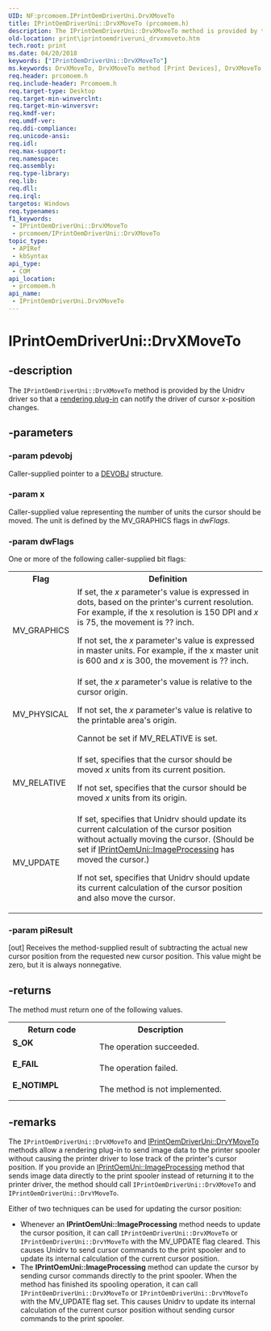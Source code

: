 ```yaml
---
UID: NF:prcomoem.IPrintOemDriverUni.DrvXMoveTo
title: IPrintOemDriverUni::DrvXMoveTo (prcomoem.h)
description: The IPrintOemDriverUni::DrvXMoveTo method is provided by the Unidrv driver so that a rendering plug-in can notify the driver of cursor x-position changes.
old-location: print\iprintoemdriveruni_drvxmoveto.htm
tech.root: print
ms.date: 04/20/2018
keywords: ["IPrintOemDriverUni::DrvXMoveTo"]
ms.keywords: DrvXMoveTo, DrvXMoveTo method [Print Devices], DrvXMoveTo method [Print Devices],IPrintOemDriverUni interface, IPrintOemDriverUni interface [Print Devices],DrvXMoveTo method, IPrintOemDriverUni.DrvXMoveTo, IPrintOemDriverUni::DrvXMoveTo, prcomoem/IPrintOemDriverUni::DrvXMoveTo, print.iprintoemdriveruni_drvxmoveto, print_unidrv-pscript_rendering_85f4b5f5-6953-4b3d-902c-4573c4a1bb90.xml
req.header: prcomoem.h
req.include-header: Prcomoem.h
req.target-type: Desktop
req.target-min-winverclnt: 
req.target-min-winversvr: 
req.kmdf-ver: 
req.umdf-ver: 
req.ddi-compliance: 
req.unicode-ansi: 
req.idl: 
req.max-support: 
req.namespace: 
req.assembly: 
req.type-library: 
req.lib: 
req.dll: 
req.irql: 
targetos: Windows
req.typenames: 
f1_keywords:
 - IPrintOemDriverUni::DrvXMoveTo
 - prcomoem/IPrintOemDriverUni::DrvXMoveTo
topic_type:
 - APIRef
 - kbSyntax
api_type:
 - COM
api_location:
 - prcomoem.h
api_name:
 - IPrintOemDriverUni.DrvXMoveTo
---
```


# IPrintOemDriverUni::DrvXMoveTo


## -description

The <code>IPrintOemDriverUni::DrvXMoveTo</code> method is provided by the Unidrv driver so that a <a href="/windows-hardware/drivers/print/rendering-plug-ins">rendering plug-in</a> can notify the driver of cursor x-position changes.

## -parameters

### -param pdevobj

Caller-supplied pointer to a <a href="/windows-hardware/drivers/ddi/printoem/ns-printoem-_devobj">DEVOBJ</a> structure.

### -param x

Caller-supplied value representing the number of units the cursor should be moved. The unit is defined by the MV_GRAPHICS flags in <i>dwFlags</i>.

### -param dwFlags

One or more of the following caller-supplied bit flags:

<table>
<tr>
<th>Flag</th>
<th>Definition</th>
</tr>
<tr>
<td>
MV_GRAPHICS

</td>
<td>
If set, the <i>x</i> parameter's value is expressed in dots, based on the printer's current resolution. For example, if the x resolution is 150 DPI and <i>x</i> is 75, the movement is ?? inch.

If not set, the <i>x</i> parameter's value is expressed in master units. For example, if the x master unit is 600 and <i>x</i> is 300, the movement is ?? inch.

</td>
</tr>
<tr>
<td>
MV_PHYSICAL

</td>
<td>
If set, the <i>x</i> parameter's value is relative to the cursor origin.

If not set, the <i>x</i> parameter's value is relative to the printable area's origin.

Cannot be set if MV_RELATIVE is set.

</td>
</tr>
<tr>
<td>
MV_RELATIVE

</td>
<td>
If set, specifies that the cursor should be moved <i>x</i> units from its current position.

If not set, specifies that the cursor should be moved <i>x</i> units from its origin.

</td>
</tr>
<tr>
<td>
MV_UPDATE

</td>
<td>
If set, specifies that Unidrv should update its current calculation of the cursor position without actually moving the cursor. (Should be set if <a href="/windows-hardware/drivers/ddi/prcomoem/nf-prcomoem-iprintoemuni-imageprocessing">IPrintOemUni::ImageProcessing</a> has moved the cursor.)

If not set, specifies that Unidrv should update its current calculation of the cursor position and also move the cursor.

</td>
</tr>
</table>

### -param piResult 

[out]
Receives the method-supplied result of subtracting the actual new cursor position from the requested new cursor position. This value might be zero, but it is always nonnegative.

## -returns

The method must return one of the following values.

<table>
<tr>
<th>Return code</th>
<th>Description</th>
</tr>
<tr>
<td width="40%">
<dl>
<dt><b>S_OK</b></dt>
</dl>
</td>
<td width="60%">
The operation succeeded.

</td>
</tr>
<tr>
<td width="40%">
<dl>
<dt><b>E_FAIL</b></dt>
</dl>
</td>
<td width="60%">
The operation failed.

</td>
</tr>
<tr>
<td width="40%">
<dl>
<dt><b>E_NOTIMPL</b></dt>
</dl>
</td>
<td width="60%">
The method is not implemented.

</td>
</tr>
</table>

## -remarks

The <code>IPrintOemDriverUni::DrvXMoveTo</code> and <a href="/windows-hardware/drivers/ddi/prcomoem/nf-prcomoem-iprintoemdriveruni-drvymoveto">IPrintOemDriverUni::DrvYMoveTo</a> methods allow a rendering plug-in to send image data to the printer spooler without causing the printer driver to lose track of the printer's cursor position. If you provide an <a href="/windows-hardware/drivers/ddi/prcomoem/nf-prcomoem-iprintoemuni-imageprocessing">IPrintOemUni::ImageProcessing</a> method that sends image data directly to the print spooler instead of returning it to the printer driver, the method should call <code>IPrintOemDriverUni::DrvXMoveTo</code> and <code>IPrintOemDriverUni::DrvYMoveTo</code>.

Either of two techniques can be used for updating the cursor position:

<ul>
<li>
Whenever an <b>IPrintOemUni::ImageProcessing</b> method needs to update the cursor position, it can call <code>IPrintOemDriverUni::DrvXMoveTo</code> or <code>IPrintOemDriverUni::DrvYMoveTo</code> with the MV_UPDATE flag cleared. This causes Unidrv to send cursor commands to the print spooler and to update its internal calculation of the current cursor position.

</li>
<li>
The <b>IPrintOemUni::ImageProcessing</b> method can update the cursor by sending cursor commands directly to the print spooler. When the method has finished its spooling operation, it can call <code>IPrintOemDriverUni::DrvXMoveTo</code> or <code>IPrintOemDriverUni::DrvYMoveTo</code> with the MV_UPDATE flag set. This causes Unidrv to update its internal calculation of the current cursor position without sending cursor commands to the print spooler.

</li>
</ul>
